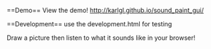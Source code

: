 ==Demo==
View the demo! http://karlgl.github.io/sound_paint_gui/

==Development==
use the development.html for testing

Draw a picture then listen to what it sounds like in your browser!

